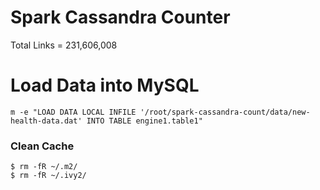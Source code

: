 Spark Cassandra Counter
=======================

Total Links = 231,606,008 


Load Data into MySQL
====================

```
m -e "LOAD DATA LOCAL INFILE '/root/spark-cassandra-count/data/new-health-data.dat' INTO TABLE engine1.table1"
```

### Clean Cache
```
$ rm -fR ~/.m2/
$ rm -fR ~/.ivy2/
```
